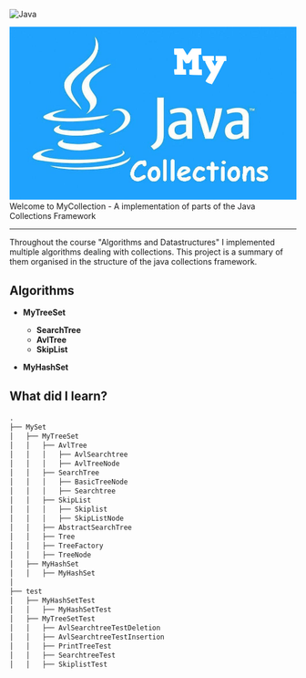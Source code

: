 ![Java](https://img.shields.io/badge/java-%23ED8B00.svg?style=for-the-badge&logo=openjdk&logoColor=white)<br/>

![Searchtree UML](/images/mycollections.jpg)
Welcome to MyCollection - A implementation of parts of the Java Collections Framework

---

Throughout the course "Algorithms and Datastructures" I implemented multiple algorithms dealing with collections.
This project is a summary of them organised in the structure of the java collections framework.

## Algorithms
* **MyTreeSet**<br/>
  * **SearchTree**<br/>
  * **AvlTree**<br/>
  * **SkipList**<br/>

* **MyHashSet**<br/>

## What did I learn?

```
.
├── MySet
│   ├── MyTreeSet
│   │   ├── AvlTree
│   │   │   ├── AvlSearchtree
│   │   │   ├── AvlTreeNode
│   │   ├── SearchTree
│   │   │   ├── BasicTreeNode
│   │   │   ├── Searchtree
│   │   ├── SkipList
│   │   │   ├── Skiplist
│   │   │   ├── SkipListNode
│   │   ├── AbstractSearchTree
│   │   ├── Tree
│   │   ├── TreeFactory
│   │   ├── TreeNode
│   ├── MyHashSet
│   │   ├── MyHashSet
│
├── test
│   ├── MyHashSetTest
│   │   ├── MyHashSetTest
│   ├── MyTreeSetTest
│   │   ├── AvlSearchtreeTestDeletion
│   │   ├── AvlSearchtreeTestInsertion
│   │   ├── PrintTreeTest
│   │   ├── SearchtreeTest
│   │   ├── SkiplistTest
```
